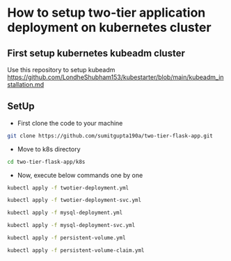 # How to setup two-tier application deployment on kubernetes cluster
## First setup kubernetes kubeadm cluster
Use this repository to setup kubeadm https://github.com/LondheShubham153/kubestarter/blob/main/kubeadm_installation.md

## SetUp
- First clone the code to your machine
```bash
git clone https://github.com/sumitgupta190a/two-tier-flask-app.git
```
- Move to k8s directory
```bash
cd two-tier-flask-app/k8s
```
- Now, execute below commands one by one
```bash
kubectl apply -f twotier-deployment.yml
```
```bash
kubectl apply -f twotier-deployment-svc.yml
```
```bash
kubectl apply -f mysql-deployment.yml
```
```bash
kubectl apply -f mysql-deployment-svc.yml
```
```bash
kubectl apply -f persistent-volume.yml
```
```bash
kubectl apply -f persistent-volume-claim.yml
```
